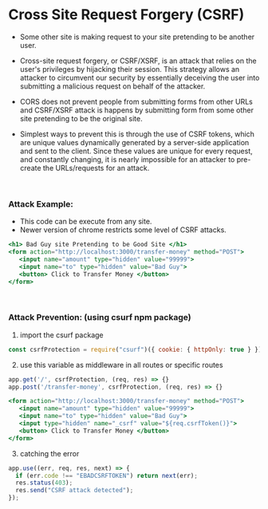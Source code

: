 # Cross Site Request Forgery (CSRF)

- Some other site is making request to your site pretending to be another user.

- Cross-site request forgery, or CSRF/XSRF, is an attack that relies on the user's privileges by hijacking their session. This strategy allows an attacker to circumvent our security by essentially deceiving the user into submitting a malicious request on behalf of the attacker.

- CORS does not prevent people from submitting forms from other URLs and CSRF/XSRF attack is happens by submitting form from some other site pretending to be the original site.

- Simplest ways to prevent this is through the use of CSRF tokens, which are unique values dynamically generated by a server-side application and sent to the client. Since these values are unique for every request, and constantly changing, it is nearly impossible for an attacker to pre-create the URLs/requests for an attack.

<br />

### Attack Example:

- This code can be execute from any site.
- Newer version of chrome restricts some level of CSRF attacks.

```jsx
<h1> Bad Guy site Pretending to be Good Site </h1>
<form action="http://localhost:3000/transfer-money" method="POST">
   <input name="amount" type="hidden" value="99999">
   <input name="to" type="hidden" value="Bad Guy">
   <button> Click to Transfer Money </button>
</form>
```

<br />

### Attack Prevention: (using csurf npm package)

1. import the csurf package

```jsx
const csrfProtection = require("csurf")({ cookie: { httpOnly: true } });
```

2. use this variable as middleware in all routes or specific routes

```jsx
app.get('/', csrfProtection, (req, res) => {}
app.post('/transfer-money', csrfProtection, (req, res) => {}

<form action="http://localhost:3000/transfer-money" method="POST">
   <input name="amount" type="hidden" value="99999">
   <input name="to" type="hidden" value="Bad Guy">
   <input type="hidden" name="_csrf" value="${req.csrfToken()}">
   <button> Click to Transfer Money </button>
</form>
```

3. catching the error

```jsx
app.use((err, req, res, next) => {
  if (err.code !== "EBADCSRFTOKEN") return next(err);
  res.status(403);
  res.send("CSRF attack detected");
});
```
